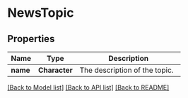 # NewsTopic

[//]: # (CLASS:IntrinioSDK::NewsTopic)

[//]: # (KIND:object)

## Properties

[//]: # (START_DEFINITION)

Name | Type | Description
------------ | ------------- | -------------
**name** | **Character** | The description of the topic. &nbsp;

[//]: # (END_DEFINITION)


[[Back to Model list]](../README.md#documentation-for-models) [[Back to API list]](../README.md#documentation-for-api-endpoints) [[Back to README]](../README.md)


